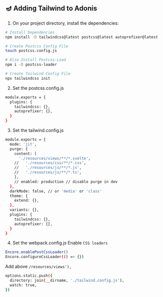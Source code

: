 ## 🪔 Adding Tailwind to Adonis

1. On your project directory, install the dependencies:

```bash
# Install Dependencies
npm install -D tailwindcss@latest postcss@latest autoprefixer@latest

# Create Postcss Config File
touch postcss.config.js

# Also Install Postcss-Load
npm i -D postcss-loader

# Create Tailwind Config File
npx tailwindcss init
```

2. Set the postcss.config.js

```bash
module.exports = {
  plugins: {
    tailwindcss: {},
    autoprefixer: {},
  }
}
```

3. Set the tailwind.config.js

```bash
module.exports = {
  mode: 'jit',
  purge: {
    content: [
      './resources/views/**/*.svelte',
    //   './resources/css/**/*.css',
    //   './resources/js/**/*.js',
    //   './resources/js/**/*.ts',
    ],
    // enabled: production // disable purge in dev
  },
  darkMode: false, // or 'media' or 'class'
  theme: {
    extend: {},
  },
  variants: {},
  plugins: {
    tailwindcss: {},
    autoprefixer: {},
  }
}
```

4. Set the webpack.config.js
   Enable `CSS loaders`

```bash
Encore.enablePostCssLoader()
Encore.configureCssLoader(() => {})
```

Add above `/resources/views'),`

```bash
options.static.push({
  directory: join(__dirname, './tailwind.config.js'),
  watch: true,
})
```
